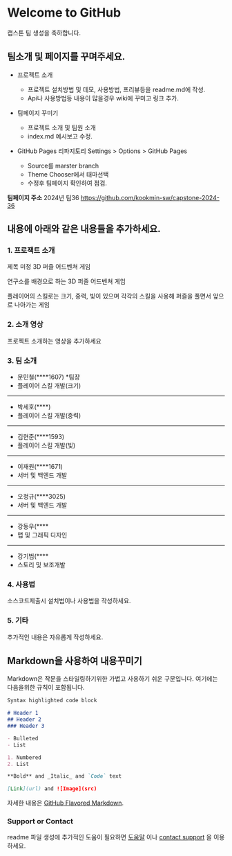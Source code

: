 # Welcome to GitHub

캡스톤 팀 생성을 축하합니다.

## 팀소개 및 페이지를 꾸며주세요.

- 프로젝트 소개
  - 프로젝트 설치방법 및 데모, 사용방법, 프리뷰등을 readme.md에 작성.
  - Api나 사용방법등 내용이 많을경우 wiki에 꾸미고 링크 추가.

- 팀페이지 꾸미기
  - 프로젝트 소개 및 팀원 소개
  - index.md 예시보고 수정.

- GitHub Pages 리파지토리 Settings > Options > GitHub Pages 
  - Source를 marster branch
  - Theme Chooser에서 태마선택
  - 수정후 팀페이지 확인하여 점검.

**팀페이지 주소** 2024년 팀36  https://github.com/kookmin-sw/capstone-2024-36


## 내용에 아래와 같은 내용들을 추가하세요.

### 1. 프로잭트 소개

제목 미정
3D 퍼즐 어드벤쳐 게임

연구소를 배경으로 하는 3D 퍼즐 어드벤쳐 게임

플레이어의 스킬로는 크기, 중력, 빛이 있으며 각각의 스킬을 사용해
퍼즐을 풀면서 앞으로 나아가는 게임

### 2. 소개 영상

프로젝트 소개하는 영상을 추가하세요

### 3. 팀 소개

- 문민철(****1607) *팀장
- 플레이어 스킬 개발(크기)
------
- 박세호(****)
- 플레이어 스킬 개발(중력)
------
- 김현준(****1593)
- 플레이어 스킬 개발(빛)
------
- 이재원(****1671)
- 서버 및 백엔드 개발
------
- 오정규(****3025)
- 서버 및 백엔드 개발
------
- 강동우(****
- 맵 및 그래픽 디자인
------
- 강기범(****
- 스토리 및 보조개발
### 4. 사용법

소스코드제출시 설치법이나 사용법을 작성하세요.

### 5. 기타

추가적인 내용은 자유롭게 작성하세요.


## Markdown을 사용하여 내용꾸미기

Markdown은 작문을 스타일링하기위한 가볍고 사용하기 쉬운 구문입니다. 여기에는 다음을위한 규칙이 포함됩니다.

```markdown
Syntax highlighted code block

# Header 1
## Header 2
### Header 3

- Bulleted
- List

1. Numbered
2. List

**Bold** and _Italic_ and `Code` text

[Link](url) and ![Image](src)
```

자세한 내용은 [GitHub Flavored Markdown](https://guides.github.com/features/mastering-markdown/).

### Support or Contact

readme 파일 생성에 추가적인 도움이 필요하면 [도움말](https://help.github.com/articles/about-readmes/) 이나 [contact support](https://github.com/contact) 을 이용하세요.
